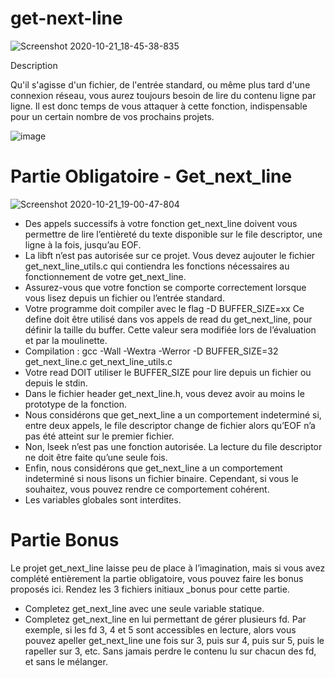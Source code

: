 # get-next-line

![Screenshot 2020-10-21_18-45-38-835](https://user-images.githubusercontent.com/45235527/96751780-e4a25780-13cd-11eb-9d06-aa687ff25143.png)

Description

Qu'il s'agisse d'un fichier, de l'entrée standard, ou même plus tard d'une connexion réseau, vous aurez 
toujours besoin de lire du contenu ligne par ligne. Il est donc temps de vous attaquer à cette fonction, 
indispensable pour un certain nombre de vos prochains projets.

![image](https://user-images.githubusercontent.com/45235527/96756036-c3446a00-13d3-11eb-9075-fd5b220d63cf.png)


# Partie Obligatoire - Get_next_line

![Screenshot 2020-10-21_19-00-47-804](https://user-images.githubusercontent.com/45235527/96753205-d0f7f080-13cf-11eb-9730-1a2309c69664.png)

- Des appels successifs à votre fonction get_next_line doivent vous permettre de
lire l’entièreté du texte disponible sur le file descriptor, une ligne à la fois, jusqu’au
EOF.
- La libft n’est pas autorisée sur ce projet. Vous devez aujouter le fichier get_next_line_utils.c
qui contiendra les fonctions nécessaires au fonctionnement de votre get_next_line.
- Assurez-vous que votre fonction se comporte correctement lorsque vous lisez depuis
un fichier ou l’entrée standard.
- Votre programme doit compiler avec le flag -D BUFFER_SIZE=xx Ce define doit
être utilisé dans vos appels de read du get_next_line, pour définir la taille du
buffer. Cette valeur sera modifiée lors de l’évaluation et par la moulinette.
- Compilation : gcc -Wall -Wextra -Werror -D BUFFER_SIZE=32 get_next_line.c
get_next_line_utils.c
- Votre read DOIT utiliser le BUFFER_SIZE pour lire depuis un fichier ou depuis
le stdin.
- Dans le fichier header get_next_line.h, vous devez avoir au moins le prototype
de la fonction.
- Nous considérons que get_next_line a un comportement indeterminé si, entre
deux appels, le file descriptor change de fichier alors qu’EOF n’a pas été atteint
sur le premier fichier.
- Non, lseek n’est pas une fonction autorisée. La lecture du file descriptor ne doit
être faite qu’une seule fois.
- Enfin, nous considérons que get_next_line a un comportement indeterminé si
nous lisons un fichier binaire. Cependant, si vous le souhaitez, vous pouvez rendre
ce comportement cohérent.
- Les variables globales sont interdites.


# Partie Bonus

Le projet get_next_line laisse peu de place à l’imagination, mais si vous avez complété 
entièrement la partie obligatoire, vous pouvez faire les bonus proposés ici. Rendez
les 3 fichiers initiaux _bonus pour cette partie.

- Completez get_next_line avec une seule variable statique.
- Completez get_next_line en lui permettant de gérer plusieurs fd. Par exemple, si
les fd 3, 4 et 5 sont accessibles en lecture, alors vous pouvez apeller get_next_line
une fois sur 3, puis sur 4, puis sur 5, puis le rapeller sur 3, etc. Sans jamais perdre
le contenu lu sur chacun des fd, et sans le mélanger.
